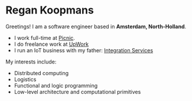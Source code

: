 # Regan Koopmans

Greetings! I am a software engineer based in **Amsterdam, North-Holland**.

- I work full-time at [Picnic](https://picnic.app/).
- I do freelance work at [UpWork](https://www.upwork.com/freelancers/~016b14546559f952f2)
- I run an IoT business with my father: [Integration Services](https://www.integration-services.com/)

My interests include:

- Distributed computing
- Logistics
- Functional and logic programming
- Low-level architecture and computational primitives
